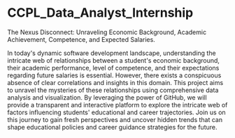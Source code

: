 # CCPL_Data_Analyst_Internship
The Nexus Disconnect: Unraveling Economic Background, Academic Achievement, Competence, and Expected Salaries.

In today's dynamic software development landscape, understanding the intricate web of relationships between a student's economic background, their academic performance, level of competence, and their expectations regarding future salaries is essential. However, there exists a conspicuous absence of clear correlations and insights in this domain. This project aims to unravel the mysteries of these relationships using comprehensive data analysis and visualization. By leveraging the power of GitHub, we will provide a transparent and interactive platform to explore the intricate web of factors influencing students' educational and career trajectories. Join us on this journey to gain fresh perspectives and uncover hidden trends that can shape educational policies and career guidance strategies for the future.
